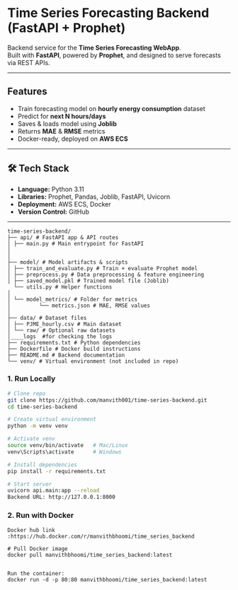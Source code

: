 # Time Series Forecasting Backend (FastAPI + Prophet)

Backend service for the **Time Series Forecasting WebApp**.  
Built with **FastAPI**, powered by **Prophet**, and designed to serve forecasts via REST APIs.

---

##  Features
- Train forecasting model on **hourly energy consumption** dataset
- Predict for **next N hours/days**
- Saves & loads model using **Joblib**
- Returns **MAE** & **RMSE** metrics
- Docker-ready, deployed on **AWS ECS**

---

## 🛠 Tech Stack
- **Language:** Python 3.11
- **Libraries:** Prophet, Pandas, Joblib, FastAPI, Uvicorn
- **Deployment:** AWS ECS, Docker
- **Version Control:** GitHub

---
```
time-series-backend/
├── api/ # FastAPI app & API routes
│ ├── main.py # Main entrypoint for FastAPI
│
│ 
├── model/ # Model artifacts & scripts
│ ├── train_and_evaluate.py # Train + evaluate Prophet model
│ ├── preprocess.py # Data preprocessing & feature engineering
│ ├── saved_model.pkl # Trained model file (Joblib)
  └── utils.py # Helper functions
│
│ └── model_metrics/ # Folder for metrics
│         └── metrics.json # MAE, RMSE values
│
├── data/ # Dataset files
│ ├── PJME_hourly.csv # Main dataset
│ └── raw/ # Optional raw datasets
│____logs  #for checking the logs 
├── requirements.txt # Python dependencies
├── Dockerfile # Docker build instructions
├── README.md # Backend documentation
└── venv/ # Virtual environment (not included in repo)
```

### **1. Run Locally**
```bash
# Clone repo
git clone https://github.com/manvith001/time-series-backend.git
cd time-series-backend

# Create virtual environment
python -m venv venv

# Activate venv
source venv/bin/activate   # Mac/Linux
venv\Scripts\activate      # Windows

# Install dependencies
pip install -r requirements.txt

# Start server
uvicorn api.main:app --reload
Backend URL: http://127.0.0.1:8000
```

### **2. Run with Docker**
```
Docker hub link :https://hub.docker.com/r/manvithbhoomi/time_series_backend

# Pull Docker image
docker pull manvithbhoomi/time_series_backend:latest


Run the container:
docker run -d -p 80:80 manvithbhoomi/time_series_backend:latest
```
